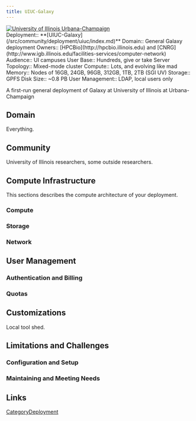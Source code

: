 ```yaml
---
title: UIUC-Galaxy
---
```

<div class='center'>
<a href='http://galaxy.illinois.edu'><img src="/src/community/deployment/uiuc/uclogo_horz_bold.png" alt="University of Illinois Urbana-Champaign"  /></a>
</div>





<div class='deploymentbox'>
 Deployment:: **[UIUC-Galaxy](/src/community/deployment/uiuc/index.md)**
 Domain:: General Galaxy deployment
 Owners:: [HPCBio](http://hpcbio.illinois.edu) and [CNRG](http://www.igb.illinois.edu/facilities-services/computer-network)
 Audience:: UI campuses
 User Base:: Hundreds, give or take
 Server Topology:: Mixed-mode cluster
 Compute:: Lots, and evolving like mad
 Memory:: Nodes of 16GB, 24GB, 96GB, 312GB, 1TB, 2TB (SGI UV) 
 Storage:: GPFS
 Disk Size:: ~0.8 PB
 User Management:: LDAP, local users only
</div>

A first-run general deployment of Galaxy at University of Illinois at Urbana-Champaign

## Domain

Everything.

## Community

University of Illinois researchers, some outside researchers.

## Compute Infrastructure

This sections describes the compute architecture of your deployment.

### Compute

### Storage

### Network

## User Management

### Authentication and Billing

### Quotas

## Customizations

Local tool shed.

## Limitations and Challenges

### Configuration and Setup

### Maintaining and Meeting Needs

## Links

[CategoryDeployment](/src/category-deployment/index.md)
